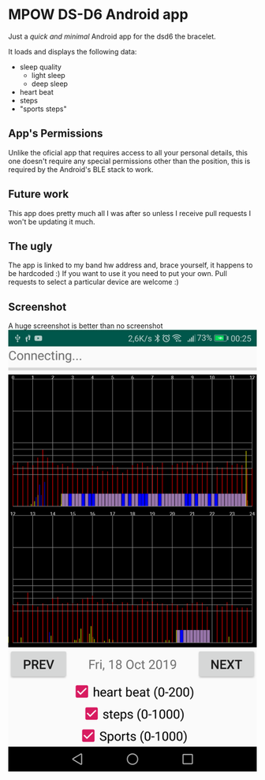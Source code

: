 # MPOW DS-D6 Android app
Just a *quick and minimal* Android app for the dsd6 the bracelet.

It loads and displays the following data:
- sleep quality
  - light sleep
  - deep sleep
- heart beat
- steps
- "sports steps"

## App's Permissions
Unlike the oficial app that requires access to all your personal details, this one doesn't require any special permissions other than the position, this is required by the Android's BLE stack to work.

## Future work
This app does pretty much all I was after so unless I receive pull requests I won't be updating it much.

## The ugly
The app is linked to my band hw address and, brace yourself, it happens to be hardcoded :) If you want to use it you need to put your own. Pull requests to select a particular device are welcome :)  

## Screenshot
A huge screenshot is better than no screenshot
![screenshot](Screenshot.png)

